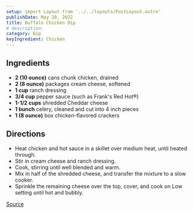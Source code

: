 ```yaml
---
setup: import Layout from '../../layouts/PostLayout.astro'
publishDate: May 28, 2022
title: Buffalo Chicken Dip
# description:
category: Dip
keyIngredient: Chicken
---
```


## Ingredients
- **2 (10 ounce)** cans chunk chicken, drained
- **2 (8 ounce)** packages cream cheese, softened
- **1 cup** ranch dressing
- **3/4 cup** pepper sauce (such as Frank's Red Hot®)
- **1-1/2 cups** shredded Cheddar cheese
- **1 bunch** celery, cleaned and cut into 4 inch pieces
- **1 (8 ounce)** box chicken-flavored crackers

## Directions
- Heat chicken and hot sauce in a skillet over medium heat, until heated through.
- Stir in cream cheese and ranch dressing.
- Cook, stirring until well blended and warm.
- Mix in half of the shredded cheese, and transfer the mixture to a slow cooker.
- Sprinkle the remaining cheese over the top, cover, and cook on Low setting until hot and bubbly.

[Source](http://allrecipes.com/Recipe/Buffalo-Chicken-Dip/Detail.aspx)

